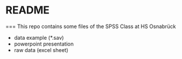 # README
===
This repo contains some files of the SPSS Class at HS Osnabrück 

- data example (*.sav)
- powerpoint presentation
- raw data (excel sheet)
